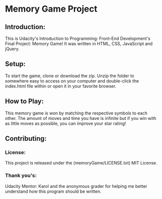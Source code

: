# Memory Game Project

## Introduction: 
This is Udacity's Introduction to Programming: Front-End Development's Final Project: Memory Game!  It was written in HTML, CSS, JavaScript and jQuery.

## Setup: 
To start the game, clone or download the zip. Unzip the folder to somewhere easy to access on your computer and double-click the index.html file within or open it in your favorite browser.

## How to Play: 
This memory game is won by matching the respective symbols to each other. The amount of moves and time you have is infinite but if you win with as little moves as possible, you can improve your star rating!

## Contributing: 

### License: 
This project is released under the (memoryGame/LICENSE.txt) MIT License.

### Thank you's:
Udacity Mentor: Karol and the anonymous grader for helping me better understand how this program should be written.

